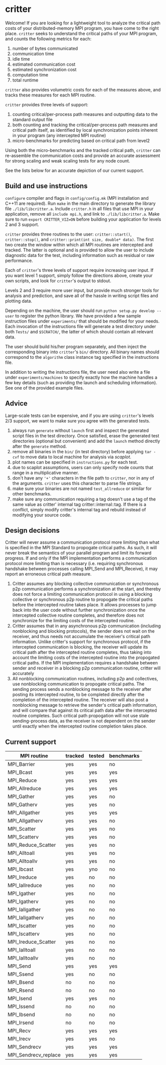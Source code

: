 
# critter
Welcome! If you are looking for a lightweight tool to analyze the critical path costs of your distributed-memory MPI program, you have come to the right place. `critter` seeks to understand the critical paths of your MPI program, and counts the following metrics for each:

1. number of bytes communicated
2. communication time
3. idle time
4. estimated communication cost
5. estimated synchronization cost
6. computation time
7. total runtime

`critter` also provides volumetric costs for each of the measures above, and tracks these measures for each MPI routine.

`critter` provides three levels of support:
1. counting critical/per-process path measures and outputting data to the standard output file
2. both counting and tracking the critical/per-process path measures and critical path itself, as identified by local synchronization points inherent in your program (any intercepted MPI routine)
3. micro-benchmarks for predicting based on critical path from level2

Using both the micro-benchmarks and the tracked critical path, `critter` can re-assemble the communication costs and provide an accurate assessment for strong scaling and weak scaling tests for any node count.

See the lists below for an accurate depiction of our current support.

## Build and use instructions
`configure` compiler and flags in `config/config.mk` (MPI installation and C++11 are required). Run `make` in the main directory to generate the library file `./lib/libcritter.a`. Include `critter.h` in all files that use MPI in your application, remove all `include mpi.h`, and link to `./lib/libcritter.a`. Make sure to run `export CRITTER_VIZ=ON` before building your application for levels 2 and 3 support.

`critter` provides three routines to the user: `critter::start()`, `critter::stop()`, and `critter::print(int size, double* data)`. The first two create the window within which all MPI routines are intercepted and tracked. The latter is optional and is provided to allow the user to include diagnostic data for the test, including information such as residual or raw performance.

Each of `critter`'s three levels of support require increasing user input. If you want level 1 support, simply follow the directions above, create your own scripts, and look for `critter`'s output to stdout.

Levels 2 and 3 require more user input, but provide much stronger tools for analysis and prediction, and save all of the hassle in writing script files and plotting data.

Depending on the machine, the user should run `python setup.py develop --user` to register the python library. We have provided a few sample instruction files under `experiments/` that should be modified for your needs. Each invocation of the instructions file will generate a test directory under both `Tests/` and `$SCRATCH/`, the latter of which should contain all relevant data.

The user should build his/her program separately, and then inject the corresponding binary into `critter`'s `bin/` directory. All binary names should correspond to the `algorithm` class instance tag specified in the instructions file.

In addition to writing the instructions file, the user need also write a file under `experiments/machines` to specify exactly how the machine handles a few key details (such as providing the launch and scheduling information). See one of the provided example files.

## Advice
Large-scale tests can be expensive, and if you are using `critter`'s levels 2/3 support, we want to make sure you agree with the generated tests.
1. always run `generate` without `launch` first and inspect the generated script files in the test directory. Once satisfied, erase the generated test directories (optional but convenient) and add the `launch` method directly after the `generate` method.
2. remove all binaries in the `bin/` (in test directory)  before applying `tar -cvf` to move data to local machine for analysis via *scaplot*.
3. plot names can be specified in `instructions.py` for each test.
4. due to scaplot assumptions, users can only specify node counts that range in a multiplicative manner.
5. don't have any `'+'` characters in the file path to `critter`, nor in any of the arguments. `critter` uses this character to parse file strings.
6. make sure your binaries are not named `test_allreduce` or similar for other benchmarks.
7. make sure any communication requiring a tag doesn't use a tag of the same value as critter' internal tag critter::internal::tag. If there is a conflict, simply modify critter's internal tag and rebuild instead of modifying your source code.

## Design decisions
Critter will never assume a communication protocol more limiting than what is specified in the MPI Standard to propogate critical paths. As such, it will never break the semantics of your parallel program and limit its forward progress. If and only if the MPI implementation performs a communication protocol more limiting than is necessary (i.e. requiring synchronous handshake between processes calling MPI_Send and MPI_Receive), it may report an erroneous critical path measure.
1. Critter assumes any blocking collective communication or synchronous p2p communication performs a synchronization at the start, and thereby does not force a limiting communication protocol in using a blocking collective or synchronous p2p routine to propogate the critical paths before the intercepted routine takes place. It allows processes to jump back into the user code without further synchronization once the intercepted collective routine completes, and therefore does not synchronize for the limiting costs of the intercepted routine.
2. Critter assumes that in any asynchronous p2p communication (including nonblocking and blocking protocols), the sender does not wait on the receiver, and thus needs not accumulate the receiver's critical path information. Unlike critter's support for synchronous protocol, if the intercepted communication is blocking, the receiver will update its critical path after the intercepted routine completes, thus taking into account the limiting costs of the intercepted routine into the propogated critical paths. If the MPI implementation requires a handshake between sender and receiver in a blocking p2p communication routine, critter will accurately 
3. All nonblocking communication routines, including p2p and collectives, use nonblocking communication to propogate critical paths. The sending process sends a nonblocking message to the receiver after posting its intercepted routine, to be completed directly after the completion of the intercepted routine. The receiver will also post a nonblocking message to retrieve the sender's critical path information, and will compare that against its critical path data after the intercepted routine completes. Such critical path propogation will not use stale sending-process data, as the receiver is not dependent on the sender until exactly when the intercepted routine completion takes place.

## Current support
|     MPI routine         |   tracked   |   tested   |    benchmarks   |     
| ----------------------- | ----------- | ---------- | --------------- |
| MPI_Barrier              |   yes       |   yes       |   no            |
| MPI_Bcast                |   yes       |   yes      |   yes           |
| MPI_Reduce               |   yes       |   yes      |   yes           |
| MPI_Allreduce            |   yes       |   yes      |   yes           |
| MPI_Gather               |   yes       |   yes       |   no            |
| MPI_Gatherv              |   yes       |   yes       |   no            |
| MPI_Allgather            |   yes       |   yes      |   yes           |
| MPI_Allgatherv           |   yes       |   yes      |   no           |
| MPI_Scatter              |   yes       |   yes       |   no            |
| MPI_Scatterv             |   yes       |   yes       |   no            |
| MPI_Reduce_Scatter       |   yes       |   yes       |   no            |
| MPI_Alltoall             |   yes       |   yes       |   no            |
| MPI_Alltoallv            |   yes       |   yes       |   no            |
| MPI_Ibcast               |   yes       |   yno      |   no           |
| MPI_Ireduce              |   yes       |   no      |   no           |
| MPI_Iallreduce           |   yes       |   no      |   no           |
| MPI_Igather              |   yes       |   no       |   no            |
| MPI_Igatherv             |   yes       |   no       |   no            |
| MPI_Iallgather           |   yes       |   no      |   no           |
| MPI_Iallgatherv          |   yes       |   no      |   no           |
| MPI_Iscatter             |   yes       |   no       |   no            |
| MPI_Iscatterv            |   yes       |   no       |   no            |
| MPI_Ireduce_Scatter      |   yes       |   no       |   no            |
| MPI_Ialltoall            |   yes       |   no       |   no            |
| MPI_Ialltoallv           |   yes       |   no       |   no            |
| MPI_Send                 |   yes       |   yes       |   yes            |
| MPI_Ssend                 |   yes       |   no       |   no            |
| MPI_Bsend                 |   no       |   no       |   no            |
| MPI_Rsend                 |   no       |   no       |   no            |
| MPI_Isend                |   yes       |   yes       |   no            |
| MPI_Issend                 |   no       |   no       |   no            |
| MPI_Ibsend                 |   no       |   no       |   no            |
| MPI_Irsend                 |   no       |   no       |   no            |
| MPI_Recv                 |   yes       |   yes       |   yes            |
| MPI_Irecv                |   yes       |   yes       |   no            |
| MPI_Sendrecv             |   yes       |   yes       |   yes            |
| MPI_Sendrecv_replace     |   yes       |   yes       |   yes            |
